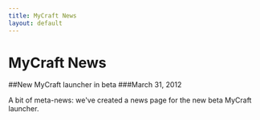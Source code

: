 ```yaml
---
title: MyCraft News
layout: default
---
```


MyCraft News
============

##New MyCraft launcher in beta
###March 31, 2012

A bit of meta-news: we've created a news page for the new beta MyCraft launcher.